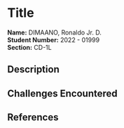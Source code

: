 # Title
**Name:** DIMAANO, Ronaldo Jr. D.<br/>
**Student Number:** 2022 - 01999<br/>
**Section:** CD-1L<br/>

## Description


## Challenges Encountered


## References
